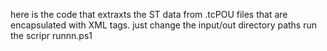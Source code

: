 here is the code that extraxts the ST data from .tcPOU files that are encapsulated with XML tags. 
just change the input/out directory paths 
run the scripr runnn.ps1
